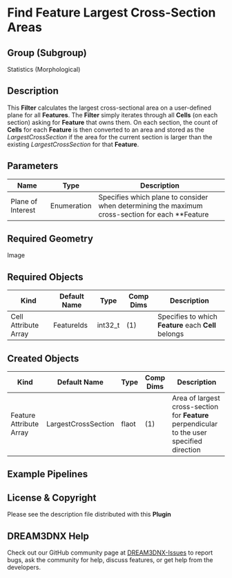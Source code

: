 # Find Feature Largest Cross-Section Areas

## Group (Subgroup)

Statistics (Morphological)

## Description

This **Filter** calculates the largest cross-sectional area on a user-defined plane for all **Features**.  The **Filter** simply iterates through all **Cells** (on each section) asking for **Feature** that owns them.  On each section, the count of **Cells** for each **Feature** is then converted to an area and stored as the *LargestCrossSection* if the area for the current section is larger than the existing *LargestCrossSection* for that **Feature**.

## Parameters

| Name | Type | Description |
|------------|------| --------------------------------- |
| Plane of Interest | Enumeration | Specifies which plane to consider when determining the maximum cross-section for each **Feature |

## Required Geometry

Image

## Required Objects

| Kind                      | Default Name | Type     | Comp Dims | Description                                 |
|---------------------------|--------------|----------|--------|---------------------------------------------|
| Cell Attribute Array | FeatureIds | int32_t | (1) | Specifies to which **Feature** each **Cell** belongs |

## Created Objects

| Kind                      | Default Name | Type     | Comp Dims | Description                                 |
|---------------------------|--------------|----------|--------|---------------------------------------------|
| Feature Attribute Array | LargestCrossSection | flaot | (1) | Area of largest cross-section for **Feature** perpendicular to the user specified direction |

## Example Pipelines

## License & Copyright

Please see the description file distributed with this **Plugin**

## DREAM3DNX Help

Check out our GitHub community page at [DREAM3DNX-Issues](https://github.com/BlueQuartzSoftware/DREAM3DNX-Issues) to report bugs, ask the community for help, discuss features, or get help from the developers.
